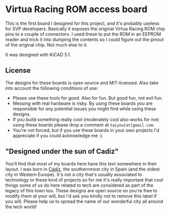 # Virtua Racing ROM access board

This is the first board I designed for this project, and it's probably useless for SVP developers. Basically it exposes the original Virtua Racing ROM chip pins to a couple of connectors. I used these to put the ROM in an EEPROM reader and trick it into dumping the contents so I could figure out the pinout of the original chip. Not much else to it.

It was designed with KiCAD 5.1.

## License

The designs for these boards is open source and MIT-licensed. Also take into account the following conditions of use:

* Please use these tools for good. Also for fun. But good fun, not evil fun.
* Messing with real hardware is risky. By using these boards you are responsible for any potential issues you might find while using these designs.
* If you build something really cool (moderately cool also works for me) using these boards please drop a comment at `taiyou[at]gmail.com`.
* You're not forced, but if you use these boards in your own projects I'd appreciate if you could acknowledge me :).

## "Designed under the sun of Cadiz"

You'll find that most of my boards here have this text somewhere in their layout. I was born in [Cádiz](https://en.wikipedia.org/wiki/C%C3%A1diz), the southernmost city in Spain (and the oldest city in Western Europe). It's not a city that's usually associated to technology or these kind of projects so for me it's really important that *cool* things some of us do here related to tech are considered as part of the legacy of this town too. These designs are open source so you're free to modify them at your will, but I'd ask you kindly not to remove this label if you will. Please help us to spread the name of our wonderful city all around the tech world!